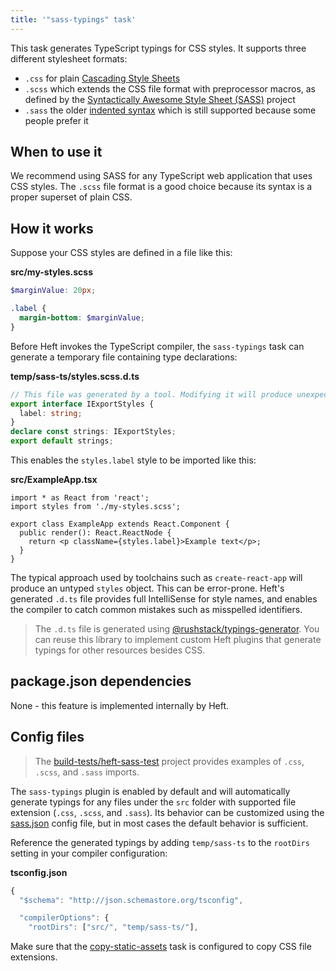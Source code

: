 ```yaml
---
title: '"sass-typings" task'
---
```


This task generates TypeScript typings for CSS styles. It supports three different stylesheet formats:

- `.css` for plain [Cascading Style Sheets](https://en.wikipedia.org/wiki/CSS)
- `.scss` which extends the CSS file format with preprocessor macros, as defined by the [Syntactically Awesome Style Sheet (SASS)](https://sass-lang.com/) project
- `.sass` the older [indented syntax](https://sass-lang.com/documentation/syntax) which is still supported because some people prefer it

## When to use it

We recommend using SASS for any TypeScript web application that uses CSS styles. The `.scss` file format is a good choice because its syntax is a proper superset of plain CSS.

## How it works

Suppose your CSS styles are defined in a file like this:

**src/my-styles.scss**

```scss
$marginValue: 20px;

.label {
  margin-bottom: $marginValue;
}
```

Before Heft invokes the TypeScript compiler, the `sass-typings` task can generate a temporary file containing type declarations:

**temp/sass-ts/styles.scss.d.ts**

```ts
// This file was generated by a tool. Modifying it will produce unexpected behavior
export interface IExportStyles {
  label: string;
}
declare const strings: IExportStyles;
export default strings;
```

This enables the `styles.label` style to be imported like this:

**src/ExampleApp.tsx**

```tsx
import * as React from 'react';
import styles from './my-styles.scss';

export class ExampleApp extends React.Component {
  public render(): React.ReactNode {
    return <p className={styles.label}>Example text</p>;
  }
}
```

The typical approach used by toolchains such as `create-react-app` will produce an untyped `styles` object.
This can be error-prone. Heft's generated `.d.ts` file provides full IntelliSense for style names, and enables
the compiler to catch common mistakes such as misspelled identifiers.

> The `.d.ts` file is generated using [@rushstack/typings-generator](https://www.npmjs.com/package/@rushstack/typings-generator).
> You can reuse this library to implement custom Heft plugins that generate typings for other resources besides CSS.

## package.json dependencies

None - this feature is implemented internally by Heft.

## Config files

> The [build-tests/heft-sass-test](https://github.com/microsoft/rushstack/tree/main/build-tests/heft-sass-test)
> project provides examples of `.css`, `.scss`, and `.sass` imports.

The `sass-typings` plugin is enabled by default and will automatically generate typings for any files under
the `src` folder with supported file extension (`.css`, `.scss`, and `.sass`). Its behavior can be customized using
the [sass.json](../heft_configs/sass_json.md) config file, but in most cases the default behavior
is sufficient.

Reference the generated typings by adding `temp/sass-ts` to the `rootDirs` setting in your compiler configuration:

**tsconfig.json**

```js
{
  "$schema": "http://json.schemastore.org/tsconfig",

  "compilerOptions": {
    "rootDirs": ["src/", "temp/sass-ts/"],

```

Make sure that the [copy-static-assets](../heft_tasks/copy-static-assets.md) task is configured
to copy CSS file extensions.
